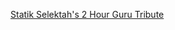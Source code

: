 ---
layout: post
wordpress_id: 584
wordpress_url: http://noesbueno.com/archives/584
date: '2010-04-23 17:01:05 -0500'
date_gmt: '2010-04-23 22:01:05 -0500'
body: |
  <p><a href="http://www.thehighdefinite.com/2010/04/statik-selektahs-2-hour-guru-tribute/">Statik Selektah's 2 Hour Guru Tribute</a></p>
---